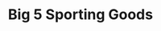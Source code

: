 ---
title: "Big 5 Sporting Goods"
url: /seattle/big-5-sporting-goods-southwest-barton-street/
shop: sports
---